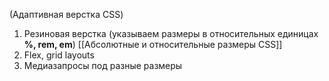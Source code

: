 (Адаптивная верстка CSS)

1) Резиновая верстка (указываем размеры в относительных единицах **%, rem, em**)
[[Абсолютные и относительные размеры CSS]]
2) Flex, grid layouts
3) Медиазапросы под разные размеры